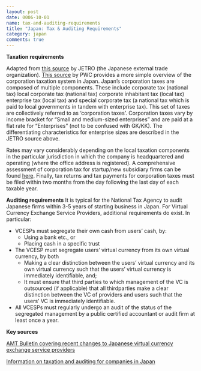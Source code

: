 ```yaml
---
layout: post
date: 0006-10-01
name: tax-and-auditing-requirements
title: "Japan: Tax & Auditing Requirements"
category: japan
comments: true
---
```


**Taxation requirements**

Adapted from [this source](https://www.jetro.go.jp/en/invest/setting_up/laws/section3/page3.html) by JETRO (the Japanese external trade organization). [This source](taxsummaries.pwc.com/ID/Japan-Corporate-Taxes-on-corporate-income) by PWC provides a more simple overview of the corporation taxation system in Japan.
Japan’s corporation taxes are composed of multiple components. These include corporate tax (national tax) local corporate tax (national tax) corporate inhabitant tax (local tax) enterprise tax (local tax) and special corporate tax (a national tax which is paid to local governments in tandem with enterprise tax). This set of taxes are collectively referred to as ‘corporation taxes’. Corporation taxes vary by income bracket for “Small and medium-sized enterprises” and are paid at a flat rate for “Enterprises” (not to be confused with GK/KK). The differentiating characteristics for enterprise sizes are described in the JETRO source above. 

Rates may vary considerably depending on the local taxation components in the particular jurisdiction in which the company is headquartered and operating (where the office address is registered). A comprehensive assessment of corporation tax for startup/new subsidiary firms can be found [here](https://www.jetro.go.jp/en/invest/setting_up/laws/section3/page3.html). Finally, tax returns and tax payments for corporation taxes must be filed within two months from the day following the last day of each taxable year.

**Auditing requirements**
It is typical for the National Tax Agency to audit Japanese firms within 3-5 years of starting business in Japan. For Virtual Currency Exchange Service Providers, additional requirements do exist. In particular:

* VCESPs must segregate their own cash from users’ cash, by:
  * Using a bank etc., or
  * Placing cash in a specific trust
* The VCESP must segregate users’ virtual currency from its own virtual currency, by both
  * Making a clear distinction between the users’ virtual currency and its own virtual currency such that the users’ virtual currency is immediately identifiable, and;
  * It must ensure that third parties to which management of the VC is outsourced (if applicable) that all thirdparties make a clear distinction between the VC of providers and users such that the users’ VC is immediately identifiable. 
* All VCESPs must regularly undergo an audit of the status of the segregated management by a public certified accountant or audit firm at least once a year.

**Key sources**

[AMT Bulletin covering recent changes to Japanese virtual currency exchange service providers](https://www.amt-law.com/pdf/bulletins2_pdf/170207.pdf)

[Information on taxation and auditing for companies in Japan](http://www.venturejapan.com/business-in-japan/doing-business-in-japan/how-to-manage-japanese-corporate-tax/japanese-business-tax-audit)


